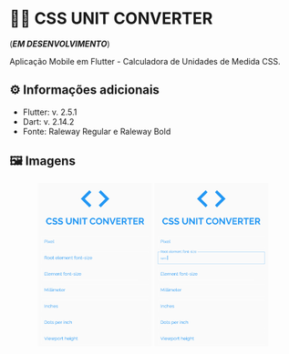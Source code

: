 # 👨‍💻 CSS UNIT CONVERTER

(**_EM DESENVOLVIMENTO_**)

Aplicação Mobile em Flutter - Calculadora de Unidades de Medida CSS.

## ⚙️ Informações adicionais

- Flutter: v. 2.5.1
- Dart: v. 2.14.2
- Fonte: Raleway Regular e Raleway Bold

## 🖼️ Imagens

<div align="center">
  <img width="200" alt="Imagem da aplicação" src="./flutter_01.png">
  <img width="200" alt="Imagem da aplicação" src="./flutter_02.png">
</div>
